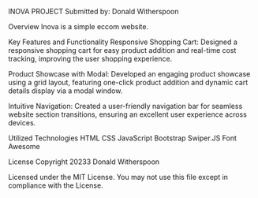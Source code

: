 INOVA PROJECT
Submitted by: Donald Witherspoon


Overview
Inova is a simple eccom website. 


Key Features and Functionality
Responsive Shopping Cart: Designed a responsive shopping cart for easy product addition and real-time cost tracking, improving the user shopping experience.

Product Showcase with Modal: Developed an engaging product showcase using a grid layout, featuring one-click product addition and dynamic cart details display via a modal window.

Intuitive Navigation: Created a user-friendly navigation bar for seamless website section transitions, ensuring an excellent user experience across devices.

Utilized Technologies
HTML
CSS
JavaScript
Bootstrap
Swiper.JS
Font Awesome



License
Copyright 20233 Donald Witherspoon

Licensed under the MIT License. You may not use this file except in compliance with the License.
